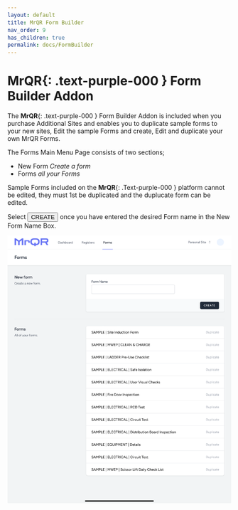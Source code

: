 ```yaml
---
layout: default
title: MrQR Form Builder
nav_order: 9
has_children: true
permalink: docs/FormBuilder
---
```

# **MrQR**{: .text-purple-000 } Form Builder Addon
The
 **MrQR**{: .text-purple-000 } Form Builder Addon is included when you purchase Additional Sites and enables you to duplicate sample forms to your new sites, Edit the sample Forms and create, Edit and duplicate your own MrQR Forms.

The Forms Main Menu Page consists of two sections;
* New Form *Create a form*
* Forms *all your Forms*

Sample Forms included on the **MrQR**{: .Text-purple-000 } platform cannot be edited, they must 1st be duplicated and the duplucate form can be edited.

Select <button class="button button1">CREATE</button> once you have entered the desired Form name in the New Form Name Box.

![MrQR Form Builder](/assets/images/Forms/MrQR_Form_Main_Menu.png "Main Page")
